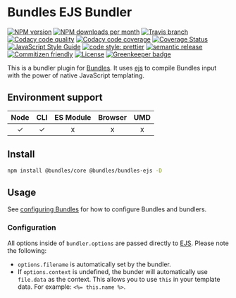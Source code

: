 # Bundles EJS Bundler

<!-- Shields. -->
<p>
    <!-- NPM version. -->
    <a href="https://www.npmjs.com/package/@bundles/bundles-ejs"><img alt="NPM version" src="https://img.shields.io/npm/v/@bundles/bundles-ejs.svg?style=flat-square"></a>
    <!-- NPM downloads/month. -->
    <a href="https://www.npmjs.com/package/@bundles/bundles-ejs"><img alt="NPM downloads per month" src="https://img.shields.io/npm/dm/@bundles/bundles-ejs.svg?style=flat-square"></a>
    <!-- Travis branch. -->
    <a href="https://github.com/brikcss/bundles-ejs/tree/master"><img alt="Travis branch" src="https://img.shields.io/travis/rust-lang/rust/master.svg?style=flat-square&label=master"></a>
    <!-- Codacy. -->
    <a href="https://www.codacy.com"><img alt="Codacy code quality" src="https://img.shields.io/codacy/grade/eea4417c437a45b9a07ee254c41c309d/master.svg?style=flat-square"></a>
    <a href="https://www.codacy.com"><img alt="Codacy code coverage" src="https://img.shields.io/codacy/coverage/eea4417c437a45b9a07ee254c41c309d/master.svg?style=flat-square"></a>
    <!-- Coveralls -->
    <a href='https://coveralls.io/github/brikcss/bundles-ejs?branch=master'><img src='https://img.shields.io/coveralls/github/brikcss/bundles-ejs/master.svg?style=flat-square' alt='Coverage Status' /></a>
    <!-- JS Standard style. -->
    <a href="https://standardjs.com"><img alt="JavaScript Style Guide" src="https://img.shields.io/badge/code_style-standard-brightgreen.svg?style=flat-square"></a>
    <!-- Prettier code style. -->
    <a href="https://prettier.io/"><img alt="code style: prettier" src="https://img.shields.io/badge/code_style-prettier-ff69b4.svg?style=flat-square"></a>
    <!-- Semantic release. -->
    <a href="https://github.com/semantic-release/semantic-release"><img alt="semantic release" src="https://img.shields.io/badge/%20%20%F0%9F%93%A6%F0%9F%9A%80-semantic--release-e10079.svg?style=flat-square"></a>
    <!-- Commitizen friendly. -->
    <a href="http://commitizen.github.io/cz-cli/"><img alt="Commitizen friendly" src="https://img.shields.io/badge/commitizen-friendly-brightgreen.svg?style=flat-square"></a>
    <!-- MIT License. -->
    <a href="https://choosealicense.com/licenses/mit/"><img alt="License" src="https://img.shields.io/npm/l/express.svg?style=flat-square"></a>
    <!-- Greenkeeper. -->
    <a href="https://greenkeeper.io/"><img src="https://badges.greenkeeper.io/brikcss/bundles-ejs.svg?style=flat-square" alt="Greenkeeper badge"></a>
</p>

This is a bundler plugin for [Bundles](https://github.com/brikcss/bundles-core). It uses [ejs](https://github.com/mde/ejs) to compile Bundles input with the power of native JavaScript templating.

## Environment support

| Node | CLI | ES Module | Browser | UMD |
| :--: | :-: | :-------: | :-----: | :-: |
|  ✓   |  ✓  |     x     |    x    |  x  |

## Install

```sh
npm install @bundles/core @bundles/bundles-ejs -D
```

## Usage

See [configuring Bundles](https://github.com/brikcss/bundles-core#configuration) for how to configure Bundles and bundlers.

### Configuration

All options inside of `bundler.options` are passed directly to [EJS](https://github.com/mde/ejs). Please note the following:

- `options.filename` is automatically set by the bundler.
- If `options.context` is undefined, the bunder will automatically use `file.data` as the context. This allows you to use `this` in your template data. For example: `<%= this.name %>`.
